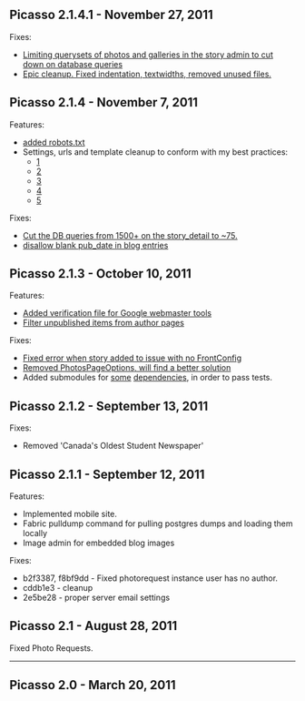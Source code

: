 Picasso 2.1.4.1 - November 27, 2011
---------------------

Fixes:
* [Limiting querysets of photos and galleries in the story admin to cut down on database
  queries](https://github.com/tylerball/queensjournal.ca/commit/a8fa1ea0b9e8f1a34167ec5378d884b71a32fc96)
* [Epic cleanup. Fixed indentation, textwidths, removed unused
  files.](https://github.com/tylerball/queensjournal.ca/commit/9b0e780b637c61a6a41d1e7cf06255c32cfdb48f)

Picasso 2.1.4 - November 7, 2011
------------------------------

Features:
* [added robots.txt](https://github.com/tylerball/queensjournal.ca/commit/2a3a8743c66ff6b59e9c5cff5b9bd7a92e54f8df)
* Settings, urls and template cleanup to conform with my best practices:
    * [1](https://github.com/tylerball/queensjournal.ca/commit/72699d41779e1449ab9c281134a95bb8e704f5a4)
    * [2](https://github.com/tylerball/queensjournal.ca/commit/98476e6bf237f481d8139b09d9e4e48af86c1225)
    * [3](https://github.com/tylerball/queensjournal.ca/commit/9b33306f3b9deaa05d6880eb6be4150a5ad4ffa0)
    * [4](https://github.com/tylerball/queensjournal.ca/commit/cbc890bbac9ca273b1645aa27fb2d04b7fea3c1c)
    * [5](https://github.com/tylerball/queensjournal.ca/commit/f5ccf9da76690f8ec95cf5114bceb2c4cab3fbfd)

Fixes:
* [Cut the DB queries from 1500+ on the story_detail to ~75.](https://github.com/tylerball/queensjournal.ca/commit/8b68ad156ca163165c07421392f37560986b0798)
* [disallow blank pub_date in blog entries](https://github.com/tylerball/queensjournal.ca/commit/4026969efffcdeef9eaf712d03f77c09f7938d68)

Picasso 2.1.3 - October 10, 2011
--------------------------------

Features:
* [Added verification file for Google webmaster tools](https://github.com/tylerball/queensjournal.ca/commit/6e48c4947928a8ae79c058fc12cd7f91769ad4a6)
* [Filter unpublished items from author pages](https://github.com/tylerball/queensjournal.ca/commit/0761f1a1062d456764e362771b1d018dc960f776)

Fixes:
* [Fixed error when story added to issue with no FrontConfig](https://github.com/tylerball/queensjournal.ca/commit/b7f1085307f5bc2b824862f784bcc3fac3fb502e)
* [Removed PhotosPageOptions, will find a better solution](https://github.com/tylerball/queensjournal.ca/commit/e4135aa1aecf410d3817d352a3c241a2a3e38e90)
* Added submodules for [some](https://github.com/tylerball/queensjournal.ca/commit/e4135aa1aecf410d3817d352a3c241a2a3e38e90) [dependencies](https://github.com/tylerball/queensjournal.ca/commit/4077cfafe65534986c9340453f3887cbf3123841), in order to pass tests.

Picasso 2.1.2 - September 13, 2011
----------------------------------

Fixes:
* Removed 'Canada's Oldest Student Newspaper'

Picasso 2.1.1 - September 12, 2011
----------------------------------

Features:

* Implemented mobile site.
* Fabric pulldump command for pulling postgres dumps and loading them locally
* Image admin for embedded blog images

Fixes:

* b2f3387, f8bf9dd - Fixed photorequest instance user has no author.
* cddb1e3 - cleanup
* 2e5be28 - proper server email settings

Picasso 2.1 - August 28, 2011
-----------------------------

Fixed Photo Requests.

***

Picasso 2.0 - March 20, 2011
----------------------------
